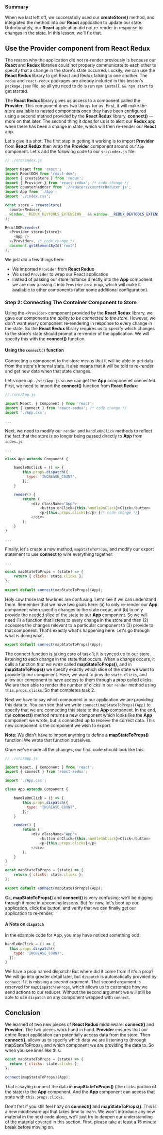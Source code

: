 ### Summary

When we last left off, we successfully used our __createStore()__ method, and
integrated the method into our __React__ application to update our state.
Unfortunately, our __React__ application did not re-render in response to
changes in the state. In this lesson, we'll fix that.

## Use the Provider component from React Redux

The reason why the application did not re-render previously is because our __React__ 
and __Redux__ libraries could not properly communicate to each other to specify 
that a change in the store's state occurred. Luckily, we can use the 
__React Redux__ library to get React and Redux talking to one another. The 
`redux` and `react-redux` packages are already included in this lesson's 
`package.json` file, so all you need to do is run `npm install && npm start` 
to get started.

The __React Redux__ library gives us access to a component called the __Provider__.
This component does two things for us. First, it will make the store available
to nested components once they have been configured using a second method 
provided by the __React Redux__ library, __connect()__ -- more on that later. The 
second thing it does for us is to alert our __Redux__ app when there has been 
a change in state, which will then re-render our __React__ app. 

Let's give it a shot. The first step in getting it working is to import __Provider__
from __React Redux__ then wrap the __Provider__ component around our `App` component. 
Let's add the following code to our `src/index.js` file:

```javascript
// ./src/index.js

import React from 'react';
import ReactDOM from 'react-dom';
import { createStore } from 'redux';
import { Provider } from 'react-redux'; /* code change */
import counterReducer from './reducers/counterReducer.js';
import App from './App';
import './index.css';

const store = createStore(
  counterReducer,
  window.__REDUX_DEVTOOLS_EXTENSION__ && window.__REDUX_DEVTOOLS_EXTENSION__()
); 

ReactDOM.render(
  <Provider store={store}>
    <App />
  </Provider>, /* code change */
  document.getElementById('root')
);

```

We just did a few things here:

* We imported `Provider` from __React Redux__
* We used `Provider` to wrap our React application
* Instead of passing our store instance directly into the __App__ component, we 
are now passing it into `Provider` as a prop, which will make it available to 
other components (after some additional configuration).


### Step 2: Connecting The Container Component to Store

Using the `<Provider>` component provided by the __React Redux__ library, we
gave our components *the ability to be connected to the store*. However, we
don't want every component re-rendering in response to every change in the
state. So the __React Redux__ library requires us to specify which changes to
the store's state should prompt a re-render of the application. We will specify
this with the __connect()__ function.

#### Using the `connect()` function

Connecting a component to the store means that it will be able to get data from
the store's internal state. It also means that it will be told to re-render and 
get new data when that state changes. 

Let's open up `./src/App.js` so we can get the __App__ componenet connected. First, 
we need to import the __connect()__ function from __React Redux__: 

```javascript
//./src/App.js

import React, { Component } from 'react';
import { connect } from 'react-redux'; /* code change */
import './App.css';

...
```

Next, we need to modify our `render` and `handleOnClick` methods to reflect the 
fact that the store is no longer being passed directly to __App__ from `index.js`:


```javascript
...

class App extends Component {

	handleOnClick = () => {
		this.props.dispatch({
		  type: 'INCREASE_COUNT',
		});
	}

	render() {
		return (
			<div className="App">
				<button onClick={this.handleOnClick}>Click</button>
				<p>{this.props.clicks}</p> {/* code change */}
			</div>
		);
	}
}

...
```

Finally, let's create a new method, `mapStateToProps`, and modify our export 
statement to use __connect__ to wire everything together:


```javascript
...

const mapStateToProps = (state) => {
	return { clicks: state.clicks };
};
  
export default connect(mapStateToProps)(App);
```

Holy cow those last few lines are confusing. Let's see if we can understand
them. Remember that we have two goals here: (a) to only re-render our __App__
component when specific changes to the state occur, and (b) to only provide the
needed slice of the state to our __App__ component. So we will need (1) a
function that listens to every change in the store and then (2) accesses the
changes relevant to a particular component to (3) provide to that component.
That's exactly what's happening here. Let's go through what is doing what.

```javascript
export default connect(mapStateToProps)(App);
```

The connect function is taking care of task 1; it is synced up to our store,
listening to each change in the state that occurs. When a change occurs, it
calls a function *that we write* called __mapStateToProps()__, and in
__mapStateToProps()__ we specify exactly which slice of the state we want to
provide to our component. Here, we want to provide `state.clicks`, and allow our
component to have access to them through a prop called clicks. We are then able 
to render the number of clicks in our `render` method using `this.props.clicks`. 
So that completes task 2. 

Next we have to say which component in our application we are providing this 
data to. You can see that we write `connect(mapStateToProps)(App)` to specify 
that we are connecting this state to the __App__ component. In the end, the 
__connect()__ method returns a new component which looks like the __App__ 
component we wrote, but is connected up to receive the correct data. This new
component is the component we wish to export. 

**Note:** We didn't have to import anything to define a __mapStateToProps()__ 
function! We wrote that function ourselves.

Once we've made all the changes, our final code should look like this:

```javascript
// ./src/App.js

import React, { Component } from 'react';
import { connect } from 'react-redux'; 

import './App.css';

class App extends Component {

	handleOnClick = () => {
		this.props.dispatch({
		  type: 'INCREASE_COUNT',
		});
	}

	render() {
		return (
			<div className="App">
				<button onClick={this.handleOnClick}>Click</button>
				<p>{this.props.clicks}</p>
			</div>
		);
	}
}

const mapStateToProps = (state) => {
	return { clicks: state.clicks };
};
  
export default connect(mapStateToProps)(App);

```


Ok, __mapStateToProps()__ and __connect()__ is very confusing; we'll be digging
through it more in upcoming lessons.  But for now, let's boot up our application, 
click the button, and verify that we can finally get our application to re-render. 


#### A Note on `dispatch`

In the example code for App, you may have noticed something odd:

```js
handleOnClick = () => {
  this.props.dispatch({
    type: 'INCREASE_COUNT',
  });
}
```

We have a prop named dispatch! But where did it come from if it's a prop? We 
will go into greater detail later, but `dispatch` is automatically provided
by `connect` if it is missing a _second_ argument. That second argument is
reserved for `mapDispatchToProps`, which allows us to customize how we send
actions to our reducer. Without the second argument we will still be able to
use `dispatch` on any component wrapped with `connect`.

## Conclusion

We learned of two new pieces of __React Redux__ middleware: __connect()__ and
__Provider__.  The two pieces work hand in hand. __Provider__ ensures that our
entire React application can potentially access data from the store. Then
__connect()__, allows us to specify which data we are listening to (through
mapStateToProps), and which component we are providing the data to. So when 
you see lines like this:

```javascript
const mapStateToProps = (state) => {
  return { clicks: state.clicks };
};

connect(mapStateToProps)(App);
```

That is saying connect the data in __mapStateToProps()__ (the clicks portion of
the state) to the __App__ component. And the __App__ component can access that
state with `this.props.clicks`. 

Don't fret if you still feel hazy on __connect()__ and __mapStateToProps()__. 
This is a new middleware api that takes time to learn. We won't introduce any 
new material in the next code along, we'll just try to deepen our understanding 
of the material covered in this section. First, please take at least a 15 minute 
break before moving on.  
